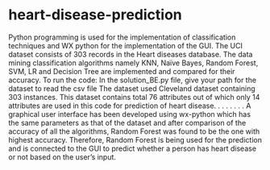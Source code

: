 # heart-disease-prediction
Python programming is used for the implementation of classification techniques and WX python for the implementation of the GUI. 
The UCI dataset consists of 303 records in the Heart diseases database. 
The data mining classification algorithms namely KNN, Naïve Bayes, Random Forest, SVM, LR and Decision Tree are implemented and compared for their accuracy.
To run the code:
In the solution_BE.py file, give your path for the dataset to read the csv file
 The dataset  used  Cleveland dataset containing 303 instances. This dataset contains total 76 attributes out of which only 14 attributes are used in this code for prediction of heart disease.
.
.
.
.
.
.
.
A graphical user interface has been developed using wx-python which has the same parameters as that of the dataset and after comparison of the accuracy of all the algorithms, Random Forest was found to be the one with highest accuracy. Therefore, Random Forest is being used for the prediction and is connected to the GUI to predict whether a person has heart disease or not based on the user’s input.
